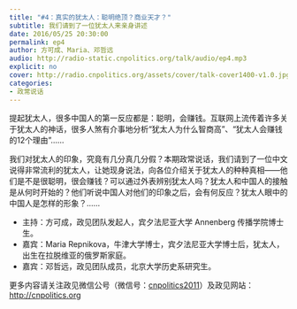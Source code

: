 ```yaml
---
title: "#4：真实的犹太人：聪明绝顶？商业天才？"
subtitle: 我们请到了一位犹太人来亲身讲述
date: 2016/05/25 20:30:00
permalink: ep4
author: 方可成、Maria、邓哲远
audio: http://radio-static.cnpolitics.org/talk/audio/ep4.mp3
explicit: no
cover: http://radio.cnpolitics.org/assets/cover/talk-cover1400-v1.0.jpg
categories:
- 政常说话
---
```


提起犹太人，很多中国人的第一反应都是：聪明，会赚钱。互联网上流传着许多关于犹太人的神话，很多人煞有介事地分析“犹太人为什么智商高”、“犹太人会赚钱的12个理由”……

我们对犹太人的印象，究竟有几分真几分假？本期政常说话，我们请到了一位中文说得非常流利的犹太人，让她现身说法，向各位介绍关于犹太人的种种真相——他们是不是很聪明，很会赚钱？可以通过外表辨别犹太人吗？犹太人和中国人的接触是从何时开始的？他们听说中国人对他们的印象之后，会有何反应？犹太人眼中的中国人是怎样的形象？……

- 主持：方可成，政见团队发起人，宾夕法尼亚大学 Annenberg 传播学院博士生。
- 嘉宾：Maria Repnikova，牛津大学博士，宾夕法尼亚大学博士后，犹太人，出生在拉脱维亚的俄罗斯家庭。
- 嘉宾：邓哲远，政见团队成员，北京大学历史系研究生。

更多内容请关注政见微信公号（微信号：[cnpolitics2011](http://open.weixin.qq.com/qr/code/?username=cnpolitics2011)）及政见网站：<http://cnpolitics.org>
